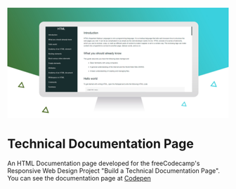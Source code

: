 ![Technical Documentation Page](images/TechnicalDocumentation.jpg)

# Technical Documentation Page
An HTML Documentation page developed for the freeCodecamp's Responsive Web Design Project "Build a Technical Documentation Page".<br/>
You can see the documentation page at [Codepen](https://codepen.io/Rufai5/pen/JjeLVoK)
